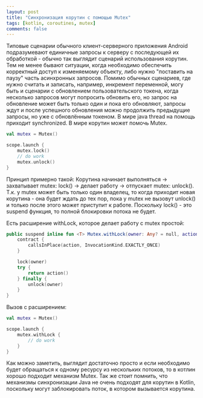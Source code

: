 ```yaml
---
layout: post
title: "Синхронизация корутин с помощью Mutex"
tags: [kotlin, coroutines, mutex]
comments: false
---
```


Типовые сценарии обычного клиент-серверного приложения Android подразумевают единичные запросы к серверу с последующей их обработкой - обычно так выглядит сценарий использования корутин. Тем не менее бывают ситуации, когда необходимо обеспечить корректный доступ к изменяемому объекту, либо нужно "поставить на паузу" часть асинхронных запросов. Помимо обычных сценариев, где нужно считать и записать, например, инкремент переменной, могу быть и сценарии с обновлением пользовательского токена, когда несколько запросов могут попросить обновить его, но запрос на обновление может быть только один и пока его обновляют, запросы ждут и после успешного обновления можно продолжить предыдущие запросы, но уже с обновлённым токеном. В мире java thread на помощь приходит synchronized. В мире корутин может помочь Mutex.

``` kotlin
val mutex = Mutex()

scope.launch {
    mutex.lock()
    // do work
    mutex.unlock()
}
```

Принцип примерно такой: Корутина начинает выполняться -> захватывает mutex: lock() -> делает работу -> отпускает mutex: unlock(). Т.к. у mutex может быть только один владелец, то когда приходит новая корутина - она будет ждать до тех пор, пока у mutex не вызовут unlock() и только после этого может приступит к работе. Поскольку lock() - это suspend функция, то полной блокировки потока не будет.

Есть расширение withLock, которое делает работу с mutex простой:

``` kotlin
public suspend inline fun <T> Mutex.withLock(owner: Any? = null, action: () -> T): T {
    contract { 
        callsInPlace(action, InvocationKind.EXACTLY_ONCE)
    }

    lock(owner)
    try {
        return action()
    } finally {
        unlock(owner)
    }
}
```

Вызов с расширением:

``` kotlin
val mutex = Mutex()

scope.launch {
    mutex.withLock { 
        // do work
    }
}
```

Как можно заметить, выглядит достаточно просто и если необходимо будет обращаться к одному ресурсу из нескольких потоков, то в котлин хорошо подходит механизм Mutex. Так же стоит помнить, что механизмы синхронизации Java не очень подходят для корутин в Kotlin, поскольку могут заблокировать поток, в котором вызывается корутина.